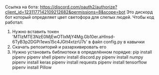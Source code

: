 Ссылка на бота: https://discord.com/oauth2/authorize?client_id=1231177142109212682&permissions=8&scope=bot
Это дискорд бот который определяет цвет светофора для слепых людей.
Чтобы код работал:
1. Нужно вставить токен 'MTIzMTE3NzE0MjEwOTIxMjY4Mg.Gb10er.aHInsd-6TyB3p2DGPi1ews15c4JGtt4xtzrU7s' в файл config.py в кавычки
2. Скачать репозиторий и разархивировать его
3. Нужно установить библиотеки в определённом порядке:
   pip install pipenv
   pipenv shell 
   pipenv install discord.py
   pipenv install numpy
   pipenv install keras
   pipenv install requests
   pipenv install tensorflow
   pipenv install Pillow
